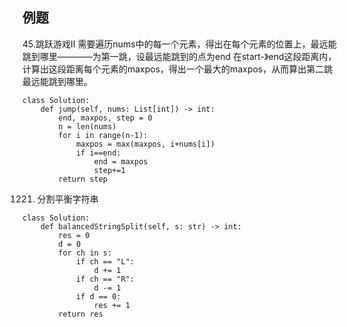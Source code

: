 ## 例题


45.跳跃游戏II
需要遍历nums中的每一个元素，得出在每个元素的位置上，最远能跳到哪里————为第一跳，设最远能跳到的点为end
在start-》end这段距离内，计算出这段距离每个元素的maxpos，得出一个最大的maxpos，从而算出第二跳最远能跳到哪里。

```
class Solution:
    def jump(self, nums: List[int]) -> int:
        end, maxpos, step = 0
        n = len(nums)
        for i in range(n-1):
            maxpos = max(maxpos, i+nums[i])
            if i==end:
                end = maxpos
                step+=1
        return step
```



1221. 分割平衡字符串

```
class Solution:
    def balancedStringSplit(self, s: str) -> int:
        res = 0
        d = 0
        for ch in s:
            if ch == "L":
                d += 1
            if ch == "R":
                d -= 1
            if d == 0:
                res += 1
        return res

```
